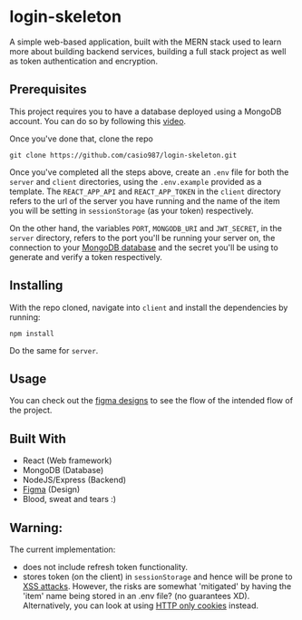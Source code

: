 # login-skeleton
A simple web-based application, built with the MERN stack used to learn more about
building backend services, building a full stack project as well as token authentication and encryption.

## Prerequisites
This project requires you to have a database deployed using a MongoDB account. You can do so by following
this [video](https://www.youtube.com/watch?v=S4fi6Qux-4g). 

Once you've done that, clone the repo
``` script
git clone https://github.com/casio987/login-skeleton.git
```

Once you've completed all the steps above, create an `.env` file
for both the `server` and `client` directories, using the `.env.example` provided as a template. The `REACT_APP_API` and `REACT_APP_TOKEN` in the `client` directory refers to the 
url of the server you have running and the name of the item you
will be setting in `sessionStorage` (as your token) respectively.

On the other hand, the variables `PORT`, `MONGODB_URI` and `JWT_SECRET`, in the `server` directory, refers to the port you'll be running your server on, the connection to your [MongoDB database](https://docs.atlas.mongodb.com/connect-to-cluster/) and the secret you'll be using to generate and verify a token respectively.

## Installing
With the repo cloned, navigate into `client` and install the dependencies by running:
``` script
npm install
```
Do the same for `server`.

## Usage
You can check out the [figma designs](https://www.figma.com/file/3GS1aC1AIfVWY3NomxTxKf/login-skeleton-boilerplate?node-id=0%3A1) to see the flow of the intended flow of the project.

## Built With
- React (Web framework)
- MongoDB (Database)
- NodeJS/Express (Backend)
- [Figma](https://www.figma.com/file/3GS1aC1AIfVWY3NomxTxKf/login-skeleton-boilerplate?node-id=0%3A1) (Design)
- Blood, sweat and tears :)

## Warning:
The current implementation:
- does not include refresh token functionality.
- stores token (on the client) in `sessionStorage` and hence will be prone to [XSS attacks](https://owasp.org/www-community/attacks/xss/).
  However, the risks are somewhat 'mitigated' by having the 'item' name being stored in an .env file? (no guarantees XD).
  Alternatively, you can look at using [HTTP only cookies](https://developer.mozilla.org/en-US/docs/Web/HTTP/Cookies) instead.
